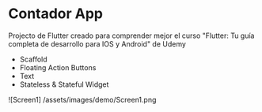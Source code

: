 # Contador App

Projecto de Flutter creado para comprender mejor el curso 
"Flutter: Tu guía completa de desarrollo para IOS y Android" de Udemy 

+ Scaffold
+ Floating Action Buttons
+ Text
+ Stateless & Stateful Widget

![Screen1] /assets/images/demo/Screen1.png
